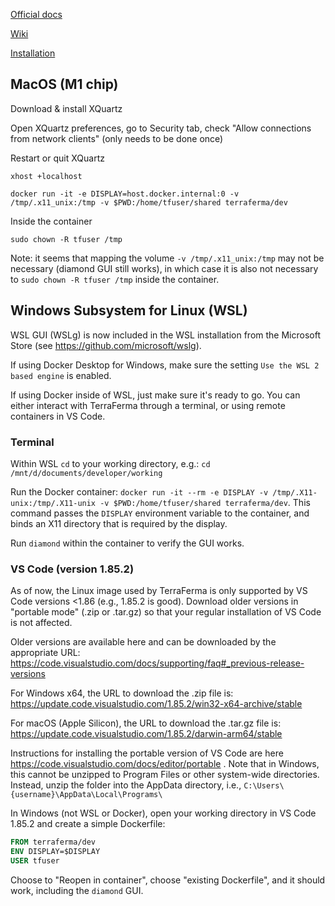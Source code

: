 [Official docs](https://terraferma.github.io/)

[Wiki](https://github.com/terraferma/terraferma/wiki)

[Installation](https://github.com/terraferma/terraferma/wiki/Installation#docker)

## MacOS (M1 chip)

Download & install XQuartz

Open XQuartz preferences, go to Security tab, check "Allow connections from network clients" (only needs to be done once)

Restart or quit XQuartz

`xhost +localhost`

`docker run -it -e DISPLAY=host.docker.internal:0 -v /tmp/.x11_unix:/tmp -v $PWD:/home/tfuser/shared terraferma/dev`

Inside the container

`sudo chown -R tfuser /tmp`

Note: it seems that mapping the volume `-v /tmp/.x11_unix:/tmp` may not be necessary (diamond GUI still works), in which case it is also not necessary to `sudo chown -R tfuser /tmp` inside the container.

## Windows Subsystem for Linux (WSL)

WSL GUI (WSLg) is now included in the WSL installation from the Microsoft Store (see https://github.com/microsoft/wslg).

If using Docker Desktop for Windows, make sure the setting `Use the WSL 2 based engine` is enabled.

If using Docker inside of WSL, just make sure it's ready to go.
You can either interact with TerraFerma through a terminal, or using remote containers in VS Code.

### Terminal

Within WSL `cd` to your working directory, e.g.: `cd /mnt/d/documents/developer/working`

Run the Docker container: `docker run -it --rm -e DISPLAY -v /tmp/.X11-unix:/tmp/.X11-unix -v $PWD:/home/tfuser/shared terraferma/dev`. This command passes the `DISPLAY` environment variable to the container, and binds an X11 directory that is required by the display.

Run `diamond` within the container to verify the GUI works.

### VS Code (version 1.85.2)

As of now, the Linux image used by TerraFerma is only supported by VS Code versions <1.86 (e.g., 1.85.2 is good).
Download older versions in "portable mode" (.zip or .tar.gz) so that your regular installation of VS Code is not affected.

Older versions are available here and can be downloaded by the appropriate URL: https://code.visualstudio.com/docs/supporting/faq#_previous-release-versions

For Windows x64, the URL to download the .zip file is: https://update.code.visualstudio.com/1.85.2/win32-x64-archive/stable

For macOS (Apple Silicon), the URL to download the .tar.gz file is: https://update.code.visualstudio.com/1.85.2/darwin-arm64/stable

Instructions for installing the portable version of VS Code are here https://code.visualstudio.com/docs/editor/portable .
Note that in Windows, this cannot be unzipped to Program Files or other system-wide directories. Instead, unzip the folder into the AppData directory, i.e., `C:\Users\{username}\AppData\Local\Programs\`

In Windows (not WSL or Docker), open your working directory in VS Code 1.85.2 and create a simple Dockerfile:

```dockerfile
FROM terraferma/dev
ENV DISPLAY=$DISPLAY
USER tfuser
```

Choose to "Reopen in container", choose "existing Dockerfile", and it should work, including the `diamond` GUI.
